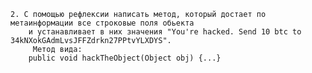     2. С помощью рефлексии написать метод, который достает по метаинформации все строковые поля обьекта
        и устанавливает в них значения "You're hacked. Send 10 btc to 34kNXokGAdmLvsJFFZdrkn27PPtvYLXDYS".
         Метод вида:
        public void hackTheObject(Object obj) {...}